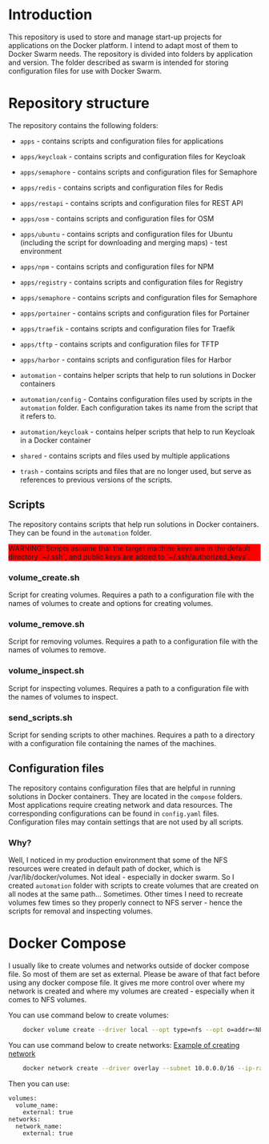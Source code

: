 # Introduction
This repository is used to store and manage start-up projects for applications on the Docker platform. I intend to adapt most of them to Docker Swarm needs. The repository is divided into folders by application and version. The folder described as swarm is intended for storing configuration files for use with Docker Swarm. 

# Repository structure

The repository contains the following folders:

- `apps` - contains scripts and configuration files for applications
- `apps/keycloak` - contains scripts and configuration files for Keycloak
- `apps/semaphore` - contains scripts and configuration files for Semaphore
- `apps/redis` - contains scripts and configuration files for Redis
- `apps/restapi` - contains scripts and configuration files for REST API
- `apps/osm` - contains scripts and configuration files for OSM    
- `apps/ubuntu` - contains scripts and configuration files for Ubuntu (including the script for downloading and merging maps) - test environment
- `apps/npm` - contains scripts and configuration files for NPM
- `apps/registry` - contains scripts and configuration files for Registry
- `apps/semaphore` - contains scripts and configuration files for Semaphore
- `apps/portainer` - contains scripts and configuration files for Portainer
- `apps/traefik` - contains scripts and configuration files for Traefik
- `apps/tftp` - contains scripts and configuration files for TFTP
- `apps/harbor` - contains scripts and configuration files for Harbor

- `automation` - contains helper scripts that help to run solutions in Docker containers
- `automation/config` - Contains configuration files used by scripts in the `automation` folder. Each configuration takes its name from the script that it refers to.
- `automation/keycloak` - contains helper scripts that help to run Keycloak in a Docker container

- `shared` - contains scripts and files used by multiple applications

- `trash` - contains scripts and files that are no longer used, but serve as references to previous versions of the scripts.

## Scripts
The repository contains scripts that help run solutions in Docker containers. They can be found in the `automation` folder.

<p style="background-color: red">
  WARNING! Scripts assume that the target machine keys are in the default directory `~/.ssh`, and public keys are added to `~/.ssh/authorized_keys`.
</p>

### volume_create.sh
Script for creating volumes. Requires a path to a configuration file with the names of volumes to create and options for creating volumes.

### volume_remove.sh
Script for removing volumes. Requires a path to a configuration file with the names of volumes to remove.

### volume_inspect.sh
Script for inspecting volumes. Requires a path to a configuration file with the names of volumes to inspect.

### send_scripts.sh
Script for sending scripts to other machines. Requires a path to a directory with a configuration file containing the names of the machines.

## Configuration files
The repository contains configuration files that are helpful in running solutions in Docker containers. They are located in the `compose` folders. Most applications require creating network and data resources. The corresponding configurations can be found in `config.yaml` files. Configuration files may contain settings that are not used by all scripts.

### Why?
Well, I noticed in my production environment that some of the NFS resources were created in default path of docker, which is /var/lib/docker/volumes. Not ideal - especially in docker swarm. So I created `automation` folder with scripts to create volumes that are created on all nodes at the same path... Sometimes. Other times I need to recreate volumes few times so they properly connect to NFS server - hence the scripts for removal and inspecting volumes.

# Docker Compose
I usually like to create volumes and networks outside of docker compose file. So most of them are set as external. Please be aware of that fact before using any docker compose file. It gives me more control over where my network is created and where my volumes are created - especially when it comes to NFS volumes.

You can use command below to create volumes:

```bash
    docker volume create --driver local --opt type=nfs --opt o=addr=<NFS_SERVER_IP>,vers=4,rw --opt device=:/<PATH>/<APP_NAME>/volumes/<VOLUME_NAME>
```
You can use command below to create networks:
[Example of creating network](https://docs.docker.com/reference/cli/docker/network/create)

```bash
    docker network create --driver overlay --subnet 10.0.0.0/16 --ip-range 10.0.0.0/16 --gateway 10.0.0.1 --opt encrypted --attachable <NETWORK_NAME>
```

Then you can use:

```compose
volumes:
  volume_name:
    external: true
networks:
  network_name:
    external: true
```
